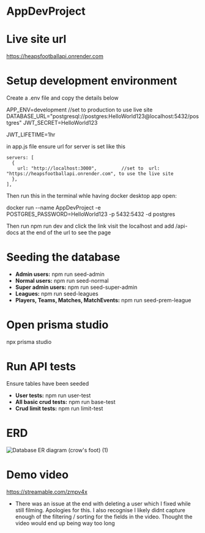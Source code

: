 # AppDevProject

# Live site url
https://heapsfootballapi.onrender.com
# Setup development environment
Create a .env file and copy the details below 

APP_ENV=development          //set to production to use live site
DATABASE_URL="postgresql://postgres:HelloWorld123@localhost:5432/postgres" 
JWT_SECRET=HelloWorld123

JWT_LIFETIME=1hr

in app.js file ensure url for server is set like this 

    servers: [
      {
        url: "http://localhost:3000",         //set to  url: "https://heapsfootballapi.onrender.com", to use the live site
      },
    ],

Then run this in the terminal whle having docker desktop app open:

docker run --name AppDevProject -e POSTGRES_PASSWORD=HelloWorld123 -p 5432:5432 -d postgres

Then run npm run dev and click the link visit the localhost and add /api-docs at the end of the url to see the page
# Seeding the database
* **Admin users:** npm run seed-admin
* **Normal users:** npm run seed-normal
* **Super admin users:** npm run seed-super-admin
* **Leagues:** npm run seed-leagues
* **Players, Teams, Matches, MatchEvents:** npm run seed-prem-league
# Open prisma studio
npx prisma studio
# Run API tests
Ensure tables have been seeded
* **User tests:** npm run user-test
* **All basic crud tests:** npm run base-test
* **Crud limit tests:** npm run limit-test

# ERD
![Database ER diagram (crow's foot) (1)](https://github.com/user-attachments/assets/c2012c78-9382-4132-9cad-b511fc81d6f6)

# Demo video
https://streamable.com/zmpv4x

* There was an issue at the end with deleting a user which I fixed while still filming. Apologies for this. I also recognise I likely didnt capture enough of the filtering / sorting for the fields in the video. Thought the video would end up being way too long


